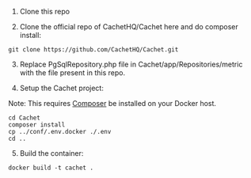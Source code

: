 

1.  Clone this repo

2. Clone the official repo of CachetHQ/Cachet here and do composer install:

  ```shell
  git clone https://github.com/CachetHQ/Cachet.git
  ```
3. Replace PgSqlRepository.php file in Cachet/app/Repositories/metric with the file present in this repo.

4. Setup the Cachet project:

Note: This requires [Composer](https://getcomposer.org/) be installed on your Docker host.  

 ```shell
cd Cachet
composer install
cp ../conf/.env.docker ./.env
cd ..
```

5. Build the container:

  ```shell
  docker build -t cachet .
  ```
